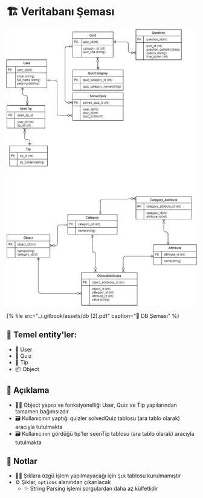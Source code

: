 # 🏗️ Veritabanı Şeması

![](../.gitbook/assets/db%20%281%29.png)

{% file src="../.gitbook/assets/db \(2\).pdf" caption="👀 DB Şeması" %}

## 🧱 Temel entity'ler:

* 👤 User
* 📃 Quiz
* 🔸 Tip
* 📦 Object

## 🎤 Açıklama

* 👮‍♀️ Object yapısı ve fonksiyonelliği User, Quiz ve Tip yapılarından tamamen bağımsızdır
* 🗃️ Kullanıcının yaptığı quizler solvedQuiz tablosu \(ara tablo olarak\) aracıyla tutulmakta
* 🗃️ Kullanıcının gördüğü tip'ler seenTip tablosu \(ara tablo olarak\) aracıyla tutulmakta

 

## 📝 Notlar

* 👮‍♂️ Şıklara özgü işlem yapılmayacağı için `Şık` tablosu kurulmamıştır
* ⚙️ Şıklar, `options` alanından çıkarılacak
  * ✨ String Parsing işlemi sorgulardan daha az külfetlidir

